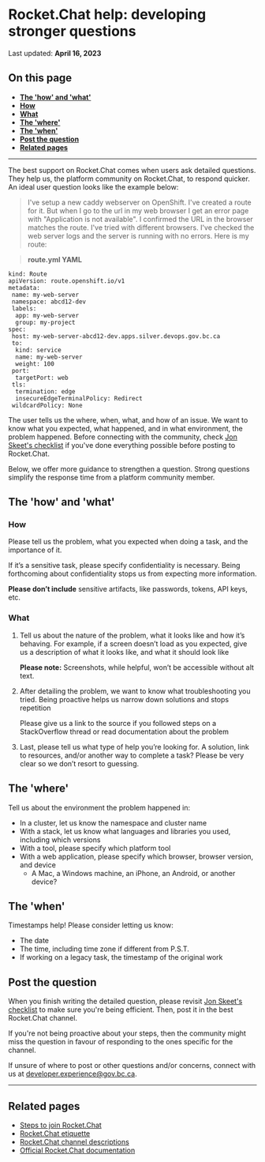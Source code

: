 # Rocket.Chat help: developing stronger questions
Last updated: **April 16, 2023**

## On this page
* [**The 'how' and 'what'**](#the-'how'-and-'what')
* [**How**](#how)
* [**What**](#what)
* [**The 'where'**](#the-'where')
* [**The 'when'**](#the-'when')
* [**Post the question**](#post-the-question)
* [**Related pages**](#related-pages)
<!-- ### End of "On this page" -->
---

The best support on Rocket.Chat comes when users ask detailed questions. They help us, the platform community on Rocket.Chat, to respond quicker. An ideal user question looks like the example below:

> I've setup a new caddy webserver on OpenShift. I've created a route for it. But when I go to the url in my web browser I get an error page with "Application is not available". I confirmed the URL in the browser matches the route. I've tried with different browsers. I've checked the web server logs and the server is running with no errors. Here is my route:


> **route.yml YAML**

    kind: Route
    apiVersion: route.openshift.io/v1
    metadata:
     name: my-web-server
     namespace: abcd12-dev
     labels:
      app: my-web-server
      group: my-project
    spec:
     host: my-web-server-abcd12-dev.apps.silver.devops.gov.bc.ca
     to:
      kind: service
      name: my-web-server
      weight: 100
     port:
      targetPort: web
     tls:
      termination: edge
      insecureEdgeTerminalPolicy: Redirect
     wildcardPolicy: None

The user tells us the where, when, what, and how of an issue. We want to know what you expected, what happened, and in what environment, the problem happened. Before connecting with the community, check [Jon Skeet's checklist](https://codeblog.jonskeet.uk/2012/11/24/stack-overflow-question-checklist/) if you've done everything possible before posting to Rocket.Chat.

Below, we offer more guidance to strengthen a question. Strong questions simplify the response time from a platform community member. 

## The 'how' and 'what'

### How

Please tell us the problem, what you expected when doing a task, and the importance of it.

If it’s a sensitive task, please specify confidentiality is necessary. Being forthcoming about confidentiality stops us from expecting more information.  

**Please don’t include** sensitive artifacts, like passwords, tokens, API keys, etc.

### What

1. Tell us about the nature of the problem, what it looks like and how it’s behaving. For example, if a screen doesn’t load as you expected, give us a description of what it looks like, and what it should look like

    **Please note:** Screenshots, while helpful, won’t be accessible without alt text.  

2. After detailing the problem, we want to know what troubleshooting you tried. Being proactive helps us narrow down solutions and stops repetition

    Please give us a link to the source if you followed steps on a StackOverflow thread or read documentation about the problem

3. Last, please tell us what type of help you’re looking for. A solution, link to resources, and/or another way to complete a task? Please be very clear so we don’t resort to guessing. 

## The 'where'

Tell us about the environment the problem happened in: 
-	In a cluster, let us know the namespace and cluster name
- With a stack, let us know what languages and libraries you used, including which versions
- With a tool, please specify which platform tool
- With a web application, please specify which browser, browser version, and device
     - A Mac, a Windows machine, an iPhone, an Android, or another device?

 ## The 'when'

 Timestamps help! Please consider letting us know: 
- The date
- The time, including time zone if different from P.S.T. 
- If working on a legacy task, the timestamp of the original work


## Post the question

When you finish writing the detailed question, please revisit [Jon Skeet's checklist](https://codeblog.jonskeet.uk/2012/11/24/stack-overflow-question-checklist/) to make sure you're being efficient. Then, post it in the best Rocket.Chat channel. 

If you're not being proactive about your steps, then the community might miss the question in favour of responding to the ones specific for the channel. 

If unsure of where to post or other questions and/or concerns, connect with us at developer.experience@gov.bc.ca.

---
## Related pages

- [Steps to join Rocket.Chat](steps-to-join-rocketchat.md)
- [Rocket.Chat etiquette](rocketchat-etiquette.md)
- [Rocket.Chat channel descriptions](rocketchat-channel-descriptions.md)
- [Official Rocket.Chat documentation](https://docs.rocket.chat/)
